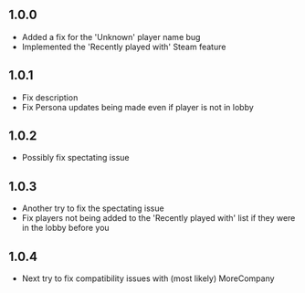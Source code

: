 ## 1.0.0
- Added a fix for the 'Unknown' player name bug
- Implemented the 'Recently played with' Steam feature
## 1.0.1
- Fix description
- Fix Persona updates being made even if player is not in lobby
## 1.0.2
- Possibly fix spectating issue
## 1.0.3
- Another try to fix the spectating issue
- Fix players not being added to the 'Recently played with' list if they were in the lobby before you
## 1.0.4
- Next try to fix compatibility issues with (most likely) MoreCompany